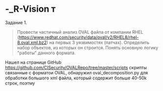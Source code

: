 # -_R-Vision т

Задание 1.

 > Провести частичный анализ OVAL файла от компании RHEL
(https://www.redhat.com/security/data/oval/v2/RHEL8/rhel-8.oval.xml.bz2) на
первых 3 уязвимостях (патчах). Определить набор объектов, из которых он
строится. Понять основную логику "работы" данного формата.

Нашел на странице GitHub https://github.com/CISecurity/OVALRepo/tree/master/scripts скрипты связанные с форматои OVAL, обнаружил oval_decomposition.py для обработки большого xml файла, который содержит больше 40-50k строк, поэтму

